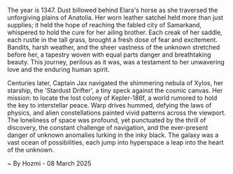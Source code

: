 
The year is 1347.  Dust billowed behind Elara's horse as she traversed the unforgiving plains of Anatolia.  Her worn leather satchel held more than just supplies; it held the hope of reaching the fabled city of Samarkand, whispered to hold the cure for her ailing brother.  Each creak of her saddle, each rustle in the tall grass, brought a fresh dose of fear and excitement.  Bandits, harsh weather, and the sheer vastness of the unknown stretched before her, a tapestry woven with equal parts danger and breathtaking beauty. This journey, perilous as it was, was a testament to her unwavering love and the enduring human spirit.

Centuries later, Captain Jax navigated the shimmering nebula of Xylos, her starship, the 'Stardust Drifter', a tiny speck against the cosmic canvas.  Her mission: to locate the lost colony of Kepler-186f, a world rumored to hold the key to interstellar peace.  Warp drives hummed, defying the laws of physics, and alien constellations painted vivid patterns across the viewport. The loneliness of space was profound, yet punctuated by the thrill of discovery, the constant challenge of navigation, and the ever-present danger of unknown anomalies lurking in the inky black. The galaxy was a vast ocean of possibilities, each jump into hyperspace a leap into the heart of the unknown.

~ By Hozmi - 08 March 2025
